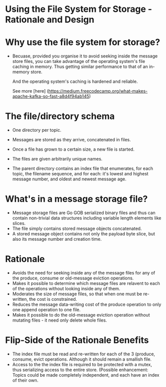 # Using the File System for Storage - Rationale and Design

# Why use the file system for storage?

- Becuase, provided you organise it to avoid seeking inside the message store 
  files, you can take advantage of the operating system's file caching in memory.
  Thus getting similar performance to that of an in-memory store.

  And the operating system's caching is hardened and reliable.

  See more [here]
  (https://medium.freecodecamp.org/what-makes-apache-kafka-so-fast-a8d4f94ab145)


# The file/directory schema

- One directory per topic.
- Messages are stored as they arrive, concatenated in files.
- Once a file has grown to a certain size, a new file is started.
- The files are given arbitrarily unique names.

- The parent directory contains an index file that enumerates, for each topic,
  the filename sequence, and for each: it's lowest and highest message 
  number, and oldest and newest message age.

# What's in a message storage file?

- Message storage files are Go GOB serialized binary files and thus can contain
  non-trivial data structures including variable length elements like slices.
- The file simply contains stored message objects concatenated.
- A stored message object contains not only the payload byte slice, but also
  its message number and creation time.

# Rationale

- Avoids the need for seeking inside any of the  message files for any of the 
  produce, consume or old-message eviction operations.
- Makes it possible to determine which message files are relavent to each of the
  operations without looking inside any of them.
- Moderates the size of message files, so that when one must be re-written, 
  the cost is constrained.
- Reduces the message data-writing cost of the produce operation to only one 
  append operation to one file.
- Makes it possible to do the old-message eviction operation without mutating
  files - it need only delete whole files.

# Flip-Side of the Rationale Benefits
- The index file must be read and re-written for each of the 3 
  (produce, consume, evict operations. Although it should remain a 
  smallish file.
- Access to the the index file is required to be protected with a mutex, thus 
  serializing access to the entire store.  (Possible enhancement: Topics could 
  be made completely independent, and each have an index of their own.
